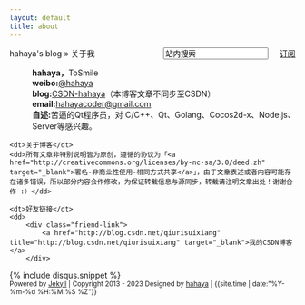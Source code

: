 ```yaml
---
layout: default
title: about
---
```

<div id="content" class="aboutMe">
<form class="page-loc" method="GET" action="/search">
	<span style="float:right"><input type="text" class="web-search" name ="q" value="站内搜索" /><a href="/atom.xml" class="page-rss" style="margin-left: 20px;">订阅</a></span>
  	hahaya's blog » 关于我
</form>
<dl class="aboutDl">
	<dd><strong>hahaya，</strong>ToSmile</dd>
	<dd><strong>weibo:</strong><a href="http://weibo.com/u/3881658031" target="_blank">@hahaya</a></dd>
	<dd><strong>blog:</strong><a href="http://blog.csdn.net/qiurisuixiang" target="_blank">CSDN-hahaya</a>（本博客文章不同步至CSDN）</dd>
	<dd><strong>email:</strong><a href="mailto:hahayacoder@gmail.com">hahayacoder@gmail.com</a></dd>
	<dd><strong>自述:</strong>苦逼的Qt程序员，对 C/C++、Qt、Golang、Cocos2d-x、Node.js、Server等感兴趣。</dd>

	<dt>关于博客</dt>
	<dd>所有文章非特别说明皆为原创，遵循的协议为「<a href="http://creativecommons.org/licenses/by-nc-sa/3.0/deed.zh" target="_blank">署名-非商业性使用-相同方式共享</a>」，由于文章表述或者内容可能存在诸多错误，所以部分内容会作修改，为保证转载信息与源同步，转载请注明文章出处！谢谢合作 :）</dd>

	<dt>好友链接</dt>
	<dd>
        <div class="friend-link">
            <a href="http://blog.csdn.net/qiurisuixiang" title="http://blog.csdn.net/qiurisuixiang" target="_blank">我的CSDN博客</a>
        </div>
   </dd>
</dl>
{% include disqus.snippet %}
<div class="footer">
    <small>Powered by <a href="https://github.com/mojombo/jekyll">Jekyll</a> | Copyright 2013 - 2023 Designed by <a href="/about.html">hahaya</a> | <span class="label label-info">{{site.time | date:"%Y-%m-%d %H:%M:%S %Z"}}</span></small>
</div>
</div>
<script type="text/javascript">
$(function(){
	$('#disqus_container .comment').trigger('click');
});
</script>
